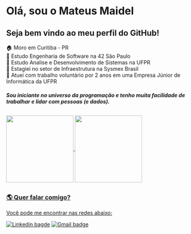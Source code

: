 # Olá, sou o Mateus Maidel
## Seja bem vindo ao meu perfil do GitHub!

:house: Moro em Curitiba - PR  
:school: Estudo Engenharia de Software na 42 São Paulo  
:school: Estudo Analise e Desenvolvimento de Sistemas na UFPR  
:office: Estagiei no setor de Infraestrutura na Sysmex Brasil  
:raising_hand: Atuei com trabalho voluntário por 2 anos em uma Empresa Júnior de Informática da UFPR

##### Sou iniciante no universo da programação e tenho muita facilidade de trabalhar e lidar com pessoas (e dados).  

##

<div>   
  <a href="https://github.com/maidell">
  <img align="center" height="180em" src="https://github-readme-stats.vercel.app/api?username=maidell&show_icons=true&theme=github_dark&border_radius=10%"/>
    <img align="center" height="180em" src="https://github-readme-stats.vercel.app/api/top-langs/?username=maidell&layout=compact&langs_count=6&theme=github_dark&count_private=true&border_radius=10%"/>
  
</div>

##

###  :earth_americas:	Quer falar comigo? 

Você pode me encontrar nas redes abaixo:  

[![Linkedin bagde](https://img.shields.io/badge/LinkedIn-0077B5?style=for-the-badge&logo=linkedin&logoColor=white&link=https://br.linkedin.com/in/mateus-maidel?original_referer=https%3A%2F%2Fwww.google.com%2F)](https://br.linkedin.com/in/mateus-maidel?original_referer=https%3A%2F%2Fwww.google.com%2F)
[![Gmail badge](https://img.shields.io/badge/-Mateus_Maidel-c14438?style=for-the-badge&logo=Gmail&logoColor=white&link=mailto:licenca_cuboides.0q@icloud.com)](mailto:licenca_cuboides.0q@icloud.com)

 
